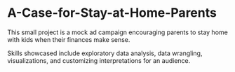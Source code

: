 # A-Case-for-Stay-at-Home-Parents

This small project is a mock ad campaign encouraging parents to stay home with kids when their finances make sense.

Skills showcased include exploratory data analysis, data wrangling, visualizations, and customizing interpretations for an audience.
